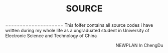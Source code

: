 # <p align="center">SOURCE</p>
====================
	This folfer contains all source codes i have written during my whole life as a ungraduated student in University of Electronic Science and Technology of China

<p align="right">NEWPLAN In ChengDu</p>

